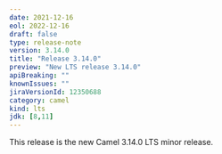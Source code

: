 ```yaml
---
date: 2021-12-16
eol: 2022-12-16
draft: false
type: release-note
version: 3.14.0
title: "Release 3.14.0"
preview: "New LTS release 3.14.0"
apiBreaking: ""
knownIssues: ""
jiraVersionId: 12350688
category: camel
kind: lts
jdk: [8,11]
---
```


This release is the new Camel 3.14.0 LTS minor release.
